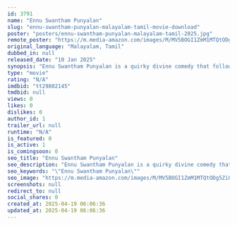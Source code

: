 ```yaml
---
id: 3791
name: "Ennu Swantham Punyalan"
slug: "ennu-swantham-punyalan-malayalam-tamil-movie-download"
poster: "posters/ennu-swantham-punyalan-malayalam-tamil-2025.jpg"
remote_poster: "https://m.media-amazon.com/images/M/MV5BOGI1ZmM1MTQtODg5Zi00OGNlLTk2YjEtNWNkYWNkZDIzZjkyXkEyXkFqcGc@._V1_SX300.jpg"
original_language: "Malayalam, Tamil"
dubbed_in: null
released_date: "10 Jan 2025"
synopsis: "Ennu Swantham Punyalan is a quirky divine comedy that follows the life of Thomas, a reluctant priest forced into ordination to fulfill his mother's vow. His peaceful existence at the church mansion is disrupted when a young woman,..."
type: "movie"
rating: "N/A"
imdbid: "tt29802145"
tmdbid: null
views: 0
likes: 0
dislikes: 0
author_id: 1
trailer_url: null
runtime: "N/A"
is_featured: 0
is_active: 1
is_comingsoon: 0
seo_title: "Ennu Swantham Punyalan"
seo_description: "Ennu Swantham Punyalan is a quirky divine comedy that follows the life of Thomas, a reluctant priest forced into ordination to fulfill his mother's vow. His peaceful existence at the church mansion is disrupted when a young woman,..."
seo_keywords: "\"Ennu Swantham Punyalan\""
seo_image: "https://m.media-amazon.com/images/M/MV5BOGI1ZmM1MTQtODg5Zi00OGNlLTk2YjEtNWNkYWNkZDIzZjkyXkEyXkFqcGc@._V1_SX300.jpg"
screenshots: null
redirect_to: null
social_shares: 0
created_at: 2025-04-19 06:06:36
updated_at: 2025-04-19 06:06:36
---
```


